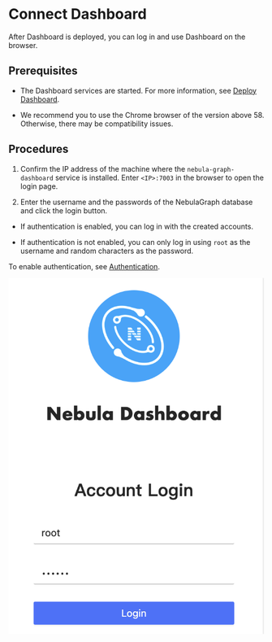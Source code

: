 # Connect Dashboard

After Dashboard is deployed, you can log in and use Dashboard on the browser.

## Prerequisites

- The Dashboard services are started. For more information, see [Deploy Dashboard](2.deploy-dashboard.md).

- We recommend you to use the Chrome browser of the version above 58. Otherwise, there may be compatibility issues.

## Procedures

1. Confirm the IP address of the machine where the `nebula-graph-dashboard` service is installed. Enter `<IP>:7003` in the browser to open the login page.

2. Enter the username and the passwords of the NebulaGraph database and click the login button.

  - If authentication is enabled, you can log in with the created accounts.

  - If authentication is not enabled, you can only log in using `root` as the username and random characters as the password.

  To enable authentication, see [Authentication](../7.data-security/1.authentication/1.authentication.md).

  ![Login](login.png)
